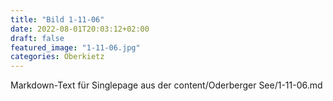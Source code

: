 ```yaml
---
title: "Bild 1-11-06"
date: 2022-08-01T20:03:12+02:00
draft: false
featured_image: "1-11-06.jpg"
categories: Oberkietz
---
```



Markdown-Text für Singlepage aus der content/Oderberger See/1-11-06.md